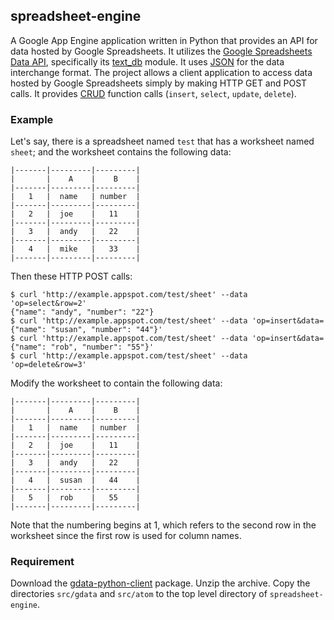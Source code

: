## spreadsheet-engine

A Google App Engine application written in Python that provides an API for data hosted by Google Spreadsheets. It utilizes the [Google Spreadsheets Data API](http://code.google.com/apis/spreadsheets/data/), specifically its [text_db](http://code.google.com/p/gdata-python-client/source/browse/trunk/src/gdata/spreadsheet/text_db.py) module. It uses [JSON](http://en.wikipedia.org/wiki/Json) for the data interchange format. The project allows a client application to access data hosted by Google Spreadsheets simply by making HTTP GET and POST calls. It provides [CRUD](http://en.wikipedia.org/wiki/Create,_read,_update_and_delete) function calls (`insert`, `select`, `update`, `delete`).

### Example

Let's say, there is a spreadsheet named `test` that has a worksheet named `sheet`; and the worksheet contains the following data:

    |-------|---------|---------|
    |       |    A    |    B    |
    |-------|---------|---------|
    |   1   |  name   | number  |
    |-------|---------|---------|
    |   2   |  joe    |   11    |
    |-------|---------|---------|
    |   3   |  andy   |   22    |
    |-------|---------|---------|
    |   4   |  mike   |   33    |
    |-------|---------|---------|

Then these HTTP POST calls:

    $ curl 'http://example.appspot.com/test/sheet' --data 'op=select&row=2'
    {"name": "andy", "number": "22"}
    $ curl 'http://example.appspot.com/test/sheet' --data 'op=insert&data={"name": "susan", "number": "44"}'
    $ curl 'http://example.appspot.com/test/sheet' --data 'op=insert&data={"name": "rob", "number": "55"}'
    $ curl 'http://example.appspot.com/test/sheet' --data 'op=delete&row=3'

Modify the worksheet to contain the following data:

    |-------|---------|---------|
    |       |    A    |    B    |
    |-------|---------|---------|
    |   1   |  name   | number  |
    |-------|---------|---------|
    |   2   |  joe    |   11    |
    |-------|---------|---------|
    |   3   |  andy   |   22    |
    |-------|---------|---------|
    |   4   |  susan  |   44    |
    |-------|---------|---------|
    |   5   |  rob    |   55    |
    |-------|---------|---------|

Note that the numbering begins at 1, which refers to the second row in the worksheet since the first row is used for column names.

### Requirement

Download the [gdata-python-client](http://code.google.com/p/gdata-python-client/) package. Unzip the archive. Copy the directories `src/gdata` and `src/atom` to the top level directory of `spreadsheet-engine`.
